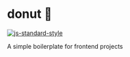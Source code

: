# donut 🍩

[![js-standard-style](https://img.shields.io/badge/code%20style-standard-brightgreen.svg)](http://standardjs.com/)

A simple boilerplate for frontend projects
